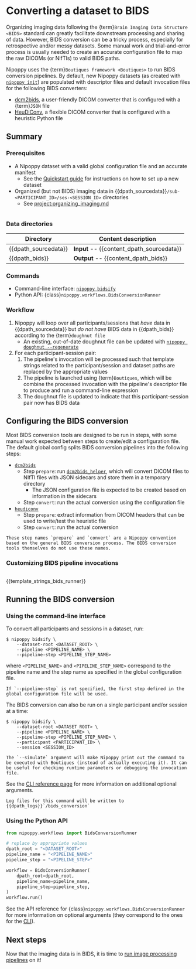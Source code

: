 # Converting a dataset to BIDS

Organizing imaging data following the {term}`Brain Imaging Data Structure <BIDS>` standard can greatly facilitate downstream processing and sharing of data. However, BIDS conversion can be a tricky process, especially for retrospective and/or messy datasets. Some manual work and trial-and-error process is usually needed to create an accurate configuration file to map the raw DICOMs (or NIfTIs) to valid BIDS paths.

Nipoppy uses the {term}`Boutiques framework <Boutiques>` to run BIDS conversion pipelines. By default, new Nipoppy datasets (as created with [`nipoppy init`](<project:../cli_reference/init.md>)) are populated with descriptor files and default invocation files for the following BIDS converters:
- [dcm2bids](https://unfmontreal.github.io/Dcm2Bids/latest), a user-friendly DICOM converter that is configured with a {term}`JSON` file
- [HeuDiConv](https://heudiconv.readthedocs.io/en/latest/), a flexible DICOM converter that is configured with a heuristic Python file

## Summary

### Prerequisites

- A Nipoppy dataset with a valid global configuration file and an accurate manifest
    - See the [Quickstart guide](../quickstart.md) for instructions on how to set up a new dataset
- Organized (but not BIDS) imaging data in {{dpath_sourcedata}}`/sub-<PARTICIPANT_ID>/ses-<SESSION_ID>` directories
    - See <project:organizing_imaging.md>

```{include} ./inserts/apptainer_stub.md
```

### Data directories

| Directory | Content description |
|---|---|
| {{dpath_sourcedata}} | **Input** -- {{content_dpath_sourcedata}} |
| {{dpath_bids}} | **Output** -- {{content_dpath_bids}} |

### Commands

- Command-line interface: [`nipoppy bidsify`](<project:../cli_reference/bidsify.md>)
- Python API: {class}`nipoppy.workflows.BidsConversionRunner`

### Workflow

1. Nipoppy will loop over all participants/sessions that *have* data in {{dpath_sourcedata}} but *do not have* BIDS data in {{dpath_bids}} according to the {term}`doughnut file`
    - An existing, out-of-date doughnut file can be updated with [`nipoppy doughnut --regenerate`](../cli_reference/doughnut.md)
2. For each participant-session pair:
    1. The pipeline's invocation will be processed such that template strings related to the participant/session and dataset paths are replaced by the appropriate values
    2. The pipeline is launched using {term}`Boutiques`, which will be combine the processed invocation with the pipeline's descriptor file to produce and run a command-line expression
    3. The doughnut file is updated to indicate that this participant-session pair now has BIDS data

## Configuring the BIDS conversion

Most BIDS conversion tools are designed to be run in steps, with some manual work expected between steps to create/edit a configuration file. The default global config splits BIDS conversion pipelines into the following steps:
* [`dcm2bids`](https://unfmontreal.github.io/Dcm2Bids/latest)
    * Step `prepare`: run [`dcm2bids_helper`](https://unfmontreal.github.io/Dcm2Bids/3.1.1/tutorial/first-steps/#dcm2bids_helper-command), which will convert DICOM files to NIfTI files with JSON sidecars and store them in a temporary directory
        * The JSON configuration file is expected to be created based on information in the sidecars
    * Step `convert`: run the actual conversion using the configuration file
* [`heudiconv`](https://heudiconv.readthedocs.io/en/latest/)
    * Step `prepare`: extract information from DICOM headers that can be used to write/test the heuristic file
    * Step `convert`: run the actual conversion

```{note}
These step names `prepare` and `convert` are a Nipoppy convention based on the general BIDS conversion process. The BIDS conversion tools themselves do not use these names.
```

### Customizing BIDS pipeline invocations

```{include} ./inserts/boutiques_stub.md
```

{{template_strings_bids_runner}}

## Running the BIDS conversion

### Using the command-line interface

To convert all participants and sessions in a dataset, run:
```console
$ nipoppy bidsify \
    --dataset-root <DATASET_ROOT> \
    --pipeline <PIPELINE_NAME> \
    --pipeline-step <PIPELINE_STEP_NAME>
```
where `<PIPELINE_NAME>` and `<PIPELINE_STEP_NAME>` correspond to the pipeline name and the step name as specified in the global configuration file.

```{note}
If `--pipeline-step` is not specified, the first step defined in the global configuration file will be used.
```

The BIDS conversion can also be run on a single participant and/or session at a time:
```console
$ nipoppy bidsify \
    --dataset-root <DATASET_ROOT> \
    --pipeline <PIPELINE_NAME> \
    --pipeline-step <PIPELINE_STEP_NAME> \
    --participant <PARTICIPANT_ID> \
    --session <SESSION_ID>
```

```{hint}
The `--simulate` argument will make Nipoppy print out the command to be executed with Boutiques (instead of actually executing it). It can be useful for checking runtime parameters or debugging the invocation file.
```

See the [CLI reference page](<project:../cli_reference/bidsify.md>) for more information on additional optional arguments.

```{note}
Log files for this command will be written to {{dpath_logs}}`/bids_conversion`
```

### Using the Python API

```python
from nipoppy.workflows import BidsConversionRunner

# replace by appropriate values
dpath_root = "<DATASET_ROOT>"
pipeline_name = "<PIPELINE_NAME>"
pipeline_step = "<PIPELINE_STEP>"

workflow = BidsConversionRunner(
    dpath_root=dpath_root,
    pipeline_name=pipeline_name,
    pipeline_step=pipeline_step,
)
workflow.run()
```

See the API reference for {class}`nipoppy.workflows.BidsConversionRunner` for more information on optional arguments (they correspond to the ones for the [CLI](<project:../cli_reference/reorg.md>)).

## Next steps

Now that the imaging data is in BIDS, it is time to [run image processing pipelines](processing.md) on it!
